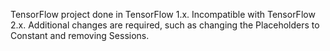 TensorFlow project done in TensorFlow 1.x. Incompatible with TensorFlow 2.x. Additional changes are required, such as changing the Placeholders to Constant and removing Sessions.